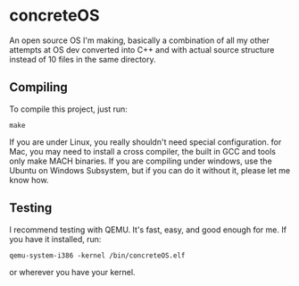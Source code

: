 # concreteOS
An open source OS I'm making, basically a combination of all my other attempts at OS dev converted into C++ and with actual source structure instead of 10 files in the same directory.

## Compiling
To compile this project, just run:
```
make
```
If you are under Linux, you really shouldn't need special configuration. for Mac, you may need to install a cross compiler, the built in GCC and tools only make MACH binaries. If you are compiling under windows, use the Ubuntu on Windows Subsystem, but if you can do it without it, please let me know how.

## Testing
I recommend testing with QEMU. It's fast, easy, and good enough for me. If you have it installed, run:
```
qemu-system-i386 -kernel /bin/concreteOS.elf
```
or wherever you have your kernel.
